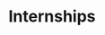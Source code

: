 ---
permalink: /internships/
title: "Internships"
collection: internships
layout: internships
classes: wide
sort_by: index
sort_order: reverse
---
